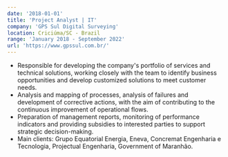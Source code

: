 ```yaml
---
date: '2018-01-01'
title: 'Project Analyst | IT'
company: 'GPS Sul Digital Surveying'
location: Criciúma/SC - Brazil
range: 'January 2018 - September 2022'
url: 'https://www.gpssul.com.br/'
---
```


- Responsible for developing the company's portfolio of services and technical solutions, working closely with the team to identify business opportunities and develop customized solutions to meet customer needs.
- Analysis and mapping of processes, analysis of failures and development of corrective actions, with the aim of contributing to the continuous improvement of operational flows.
- Preparation of management reports, monitoring of performance indicators and providing subsidies to interested parties to support strategic decision-making.
- Main clients: Grupo Equatorial Energia, Eneva, Concremat Engenharia e Tecnologia, Projectual Engenharia, Government of Maranhão.
